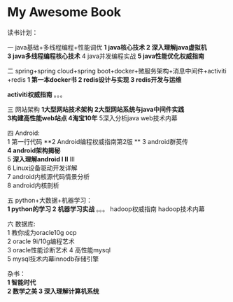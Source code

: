 # My Awesome Book

读书计划：

一 java基础+多线程编程+性能调优
**1 java核心技术
2 深入理解java虚拟机   
3 java多线程编程核心技术**
4 java并发编程实战
**5 java性能优化权威指南**

二 spring+spring cloud+spring boot+docker+微服务架构+消息中间件+activiti+redis
**1 第一本docker书
2 redis设计与实现
3 redis开发与运维**

**activiti权威指南**
。。。


三 网站架构
**1大型网站技术架构
2大型网站系统与java中间件实践  
3构建高性能web站点
4淘宝10年**
5深入分析java web技术内幕
  


四 Android:   
1 第一行代码
**2 Android编程权威指南第2版 **
3 android群英传  
**4 android架构揭秘**  
5 **深入理解android I II** III  
6 Linux设备驱动开发详解  
7 android内核源代码情景分析  
8 android内核剖析


五 python+大数据+机器学习：  
**1 python的学习
2 机器学习实战**
。。。
hadoop权威指南
hadoop技术内幕

六 数据库:  
1 教你成为oracle10g ocp  
2 oracle 9i/10g编程艺术  
3 oracle性能诊断艺术
4 高性能mysql  
5 mysql技术内幕innodb存储引擎


杂书：  
**1 智能时代  
2 数学之美
3 深入理解计算机系统**  
 


